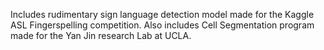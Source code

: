 Includes rudimentary sign language detection model made for the Kaggle ASL Fingerspelling competition. Also includes Cell Segmentation program made for the Yan Jin research Lab at UCLA.
